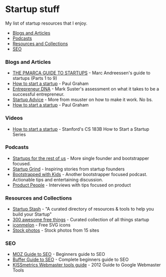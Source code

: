 Startup stuff
========================

My list of startup resources that I enjoy.


- [Blogs and Articles](#blogs-and-articles)
- [Podcasts](#podcasts)
- [Resources and Collections](#resources-and-collections)
- [SEO](#seo)

### Blogs and Articles
- [THE PMARCA GUIDE TO STARTUPS](http://pmarchive.com/) - Marc Andreessen's guide to startups (Parts 1 to 9)
- [How to start a startup](http://paulgraham.com/start.html) - Paul Graham
- [Entrepreneur DNA](http://www.bothsidesofthetable.com/entrepreneur-dna/) - Mark Suster's assessment on what it takes to be a successful entrepreneur.
- [Startup Advice](http://www.bothsidesofthetable.com/on-entrepeneurship/) - More from msuster on how to make it work. No bs.
- [How to start a startup](http://paulgraham.com/start.html) - Paul Graham

### Videos
- [How to start a startup](https://www.youtube.com/channel/UCxIJaCMEptJjxmmQgGFsnCg) - Stanford's CS 183B How to Start a Startup Series

### Podcasts
- [Startups for the rest of us](http://www.startupsfortherestofus.com/) - More single founder and bootstrapper focused.
- [Startup Grind](http://www.startupgrind.com/podast) - Inspiring stories from startup founders
- [Bootstrapped with Kids](http://www.bootstrappedwithkids.com/) - Another bootstrapper focused podcast. Actionable tips and entertaining discussion.
- [Product People](http://productpeople.tv/) - Interviews with tips focused on product

### Resources and Collections
- [Startup Stash](http://startupstash.com/) - "A curated directory of resources & tools to help you build your Startup"
- [300 awesome free things](https://medium.com/everything-about-startups-and-entrepreneurship/300-awesome-free-things-e07b3cd5fd5b) - Curated collection of all things startup
- [iconmelon](http://iconmelon.com/) - Free SVG icons
- [Stock photos](http://bootstrapbay.com/blog/free-stock-photos/) - Stock photos from 15 sites

### SEO
- [MOZ Guide to SEO](http://moz.com/beginners-guide-to-seo) - Beginners guide to SEO
- [Buffer Guide to SEO](https://blog.bufferapp.com/beginners-guide-to-seo) - Complete beginners guide to SEO
- [KISSmetrics Webmaster tools guide](https://blog.kissmetrics.com/google-webmaster-tools-2012/) - 2012 Guide to Google Webmaster Tools



